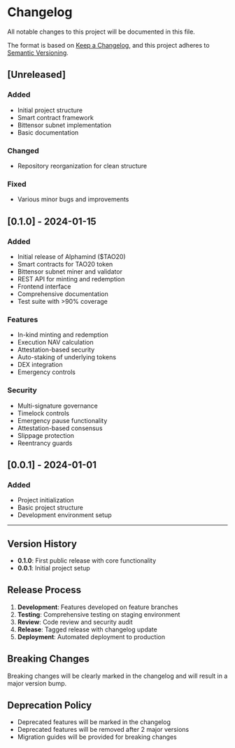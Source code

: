 # Changelog

All notable changes to this project will be documented in this file.

The format is based on [Keep a Changelog](https://keepachangelog.com/en/1.0.0/),
and this project adheres to [Semantic Versioning](https://semver.org/spec/v2.0.0.html).

## [Unreleased]

### Added
- Initial project structure
- Smart contract framework
- Bittensor subnet implementation
- Basic documentation

### Changed
- Repository reorganization for clean structure

### Fixed
- Various minor bugs and improvements

## [0.1.0] - 2024-01-15

### Added
- Initial release of Alphamind ($TAO20)
- Smart contracts for TAO20 token
- Bittensor subnet miner and validator
- REST API for minting and redemption
- Frontend interface
- Comprehensive documentation
- Test suite with >90% coverage

### Features
- In-kind minting and redemption
- Execution NAV calculation
- Attestation-based security
- Auto-staking of underlying tokens
- DEX integration
- Emergency controls

### Security
- Multi-signature governance
- Timelock controls
- Emergency pause functionality
- Attestation-based consensus
- Slippage protection
- Reentrancy guards

## [0.0.1] - 2024-01-01

### Added
- Project initialization
- Basic project structure
- Development environment setup

---

## Version History

- **0.1.0**: First public release with core functionality
- **0.0.1**: Initial project setup

## Release Process

1. **Development**: Features developed on feature branches
2. **Testing**: Comprehensive testing on staging environment
3. **Review**: Code review and security audit
4. **Release**: Tagged release with changelog update
5. **Deployment**: Automated deployment to production

## Breaking Changes

Breaking changes will be clearly marked in the changelog and will result in a major version bump.

## Deprecation Policy

- Deprecated features will be marked in the changelog
- Deprecated features will be removed after 2 major versions
- Migration guides will be provided for breaking changes
